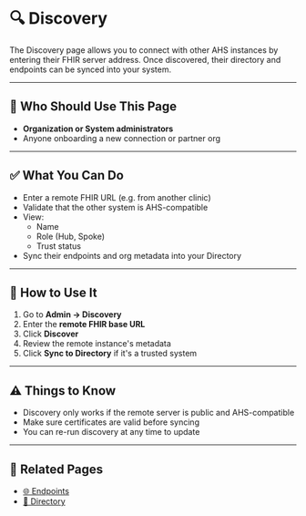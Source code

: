 # 🔍 Discovery

The Discovery page allows you to connect with other AHS instances by entering their FHIR server address. Once discovered, their directory and endpoints can be synced into your system.

---

## 👥 Who Should Use This Page

- **Organization or System administrators**
- Anyone onboarding a new connection or partner org

---

## ✅ What You Can Do

- Enter a remote FHIR URL (e.g. from another clinic)
- Validate that the other system is AHS-compatible
- View:
  - Name
  - Role (Hub, Spoke)
  - Trust status
- Sync their endpoints and org metadata into your Directory

---

## 📝 How to Use It

1. Go to **Admin → Discovery**
2. Enter the **remote FHIR base URL**
3. Click **Discover**
4. Review the remote instance's metadata
5. Click **Sync to Directory** if it's a trusted system

---

## ⚠️ Things to Know

- Discovery only works if the remote server is public and AHS-compatible
- Make sure certificates are valid before syncing
- You can re-run discovery at any time to update

---

## 🔗 Related Pages

- [🌐 Endpoints](./endpoints.md)
- [📖 Directory](./directory.md)

